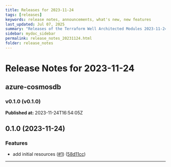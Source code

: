 ```yaml
---
title: Releases for 2023-11-24
tags: [releases]
keywords: release notes, announcements, what's new, new features
last_updated: Jul 07, 2025
summary: "Releases of the Terraform Well Architected Modules 2023-11-24"
sidebar: mydoc_sidebar
permalink: release_notes_20231124.html
folder: release_notes
---
```


# Release Notes for 2023-11-24

## azure-cosmosdb
### v0.1.0 (v0.1.0)
**Published at:** 2023-11-24T16:54:05Z

## 0.1.0 (2023-11-24)


### Features

* add initial resources ([#1](https://github.com/CloudNationHQ/terraform-azure-cosmosdb/issues/1)) ([58d11cc](https://github.com/CloudNationHQ/terraform-azure-cosmosdb/commit/58d11ccd8721aecb5a3a4d03109ca32753165442))

---

